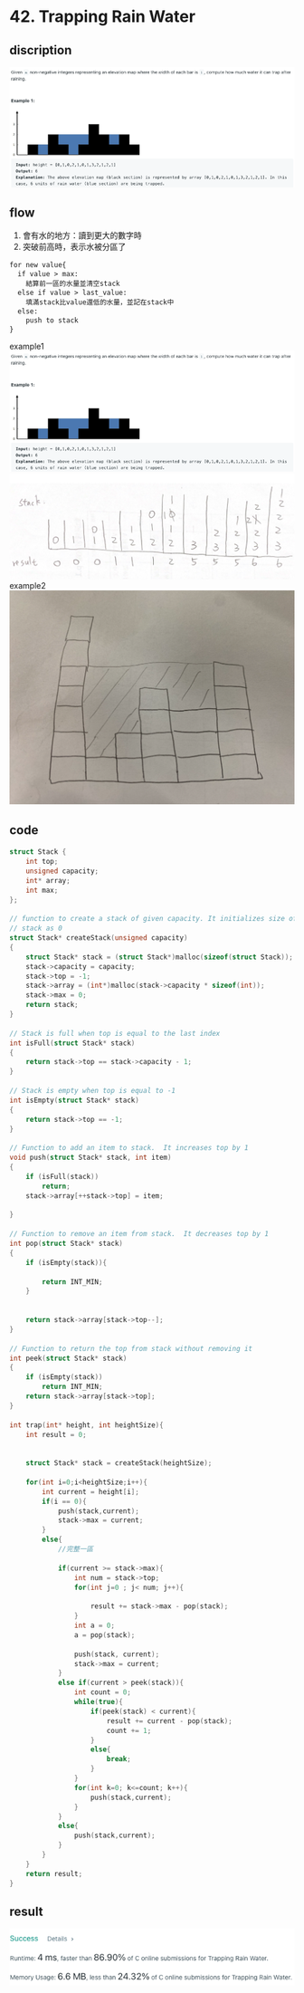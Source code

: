 # 42. Trapping Rain Water

## discription
![](https://github.com/justin71213/2021_Lab_Study/blob/XiangWei/Week2_StacksQueues/XiangWei_42/discription.png)

## flow
 
1. 會有水的地方：讀到更大的數字時
2. 突破前高時，表示水被分區了
```
for new value{
  if value > max:
    結算前一區的水量並清空stack
  else if value > last_value:
    填滿stack比value還低的水量，並記在stack中
  else:
    push to stack
}  
```
example1<br>
![](https://github.com/justin71213/2021_Lab_Study/blob/XiangWei/Week2_StacksQueues/XiangWei_42/discription.png)
![](https://github.com/justin71213/2021_Lab_Study/blob/XiangWei/Week2_StacksQueues/XiangWei_42/flow1.png)
example2<br>
![](https://github.com/justin71213/2021_Lab_Study/blob/XiangWei/Week2_StacksQueues/XiangWei_42/flow2.png)
## code
```c
struct Stack {
    int top;
    unsigned capacity;
    int* array;
    int max;
};
 
// function to create a stack of given capacity. It initializes size of
// stack as 0
struct Stack* createStack(unsigned capacity)
{
    struct Stack* stack = (struct Stack*)malloc(sizeof(struct Stack));
    stack->capacity = capacity;
    stack->top = -1;
    stack->array = (int*)malloc(stack->capacity * sizeof(int));
    stack->max = 0;
    return stack;
}
 
// Stack is full when top is equal to the last index
int isFull(struct Stack* stack)
{
    return stack->top == stack->capacity - 1;
}
 
// Stack is empty when top is equal to -1
int isEmpty(struct Stack* stack)
{
    return stack->top == -1;
}
 
// Function to add an item to stack.  It increases top by 1
void push(struct Stack* stack, int item)
{
    if (isFull(stack))
        return;
    stack->array[++stack->top] = item;
    
}
 
// Function to remove an item from stack.  It decreases top by 1
int pop(struct Stack* stack)
{
    if (isEmpty(stack)){
        
        return INT_MIN;
    }
        
    
    return stack->array[stack->top--];
}
 
// Function to return the top from stack without removing it
int peek(struct Stack* stack)
{
    if (isEmpty(stack))
        return INT_MIN;
    return stack->array[stack->top];
}

int trap(int* height, int heightSize){
    int result = 0;

    
    struct Stack* stack = createStack(heightSize);
    
    for(int i=0;i<heightSize;i++){
        int current = height[i];
        if(i == 0){
            push(stack,current);
            stack->max = current;
        }
        else{
            //完整一區
            
            if(current >= stack->max){
                int num = stack->top;
                for(int j=0 ; j< num; j++){
                   
                    result += stack->max - pop(stack);
                }
                int a = 0;
                a = pop(stack);
                
                push(stack, current);
                stack->max = current;
            }
            else if(current > peek(stack)){
                int count = 0;
                while(true){
                    if(peek(stack) < current){
                        result += current - pop(stack);
                        count += 1;
                    }
                    else{
                        break;
                    }
                }
                for(int k=0; k<=count; k++){
                    push(stack,current);
                }       
            }
            else{
                push(stack,current);
            }
        }
    }
    return result;
}
```


## result
![](https://github.com/justin71213/2021_Lab_Study/blob/XiangWei/Week2_StacksQueues/XiangWei_42/submission.png)


